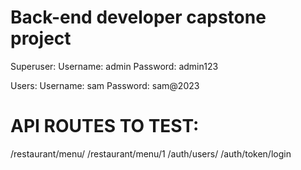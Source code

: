 # Back-end developer capstone project

Superuser:
Username: admin
Password: admin123

Users:
Username: sam
Password: sam@2023


# API ROUTES TO TEST:

/restaurant/menu/
/restaurant/menu/1
/auth/users/
/auth/token/login

